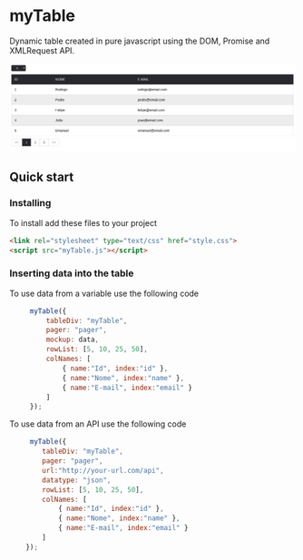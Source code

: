 # myTable
Dynamic table created in pure javascript using the DOM, Promise and XMLRequest API.

![Screenshot 1](screenshot.jpeg)

## Quick start

### Installing
To install add these files to your project
```html
<link rel="stylesheet" type="text/css" href="style.css">
<script src="myTable.js"></script>
```
### Inserting data into the table
To use data from a variable use the following code
```javascript
     myTable({
         tableDiv: "myTable",
         pager: "pager",
         mockup: data,
         rowList: [5, 10, 25, 50],
         colNames: [
             { name:"Id", index:"id" },
             { name:"Nome", index:"name" },
             { name:"E-mail", index:"email" }
         ]
     });
```
To use data from an API use the following code
```javascript
     myTable({
        tableDiv: "myTable",
        pager: "pager",
        url:"http://your-url.com/api",
        datatype: "json",
        rowList: [5, 10, 25, 50],
        colNames: [
            { name:"Id", index:"id" },
            { name:"Nome", index:"name" },
            { name:"E-mail", index:"email" }
        ]
    });
```